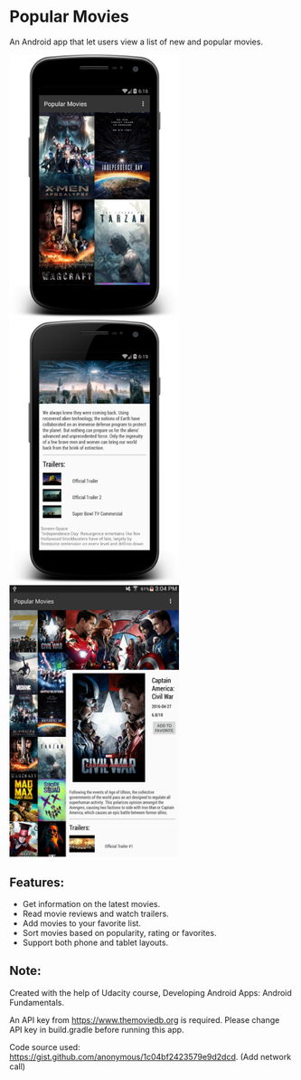 # Popular Movies
An Android app that let users view a list of new and popular movies.

<img src="https://github.com/xdeng9/PopularMovies/blob/master/Screenshots/device-2016-09-30-151728.png" width="300"/><img src="https://github.com/xdeng9/PopularMovies/blob/master/Screenshots/device-2016-09-30-151933.png" width="300"/><img src="https://github.com/xdeng9/PopularMovies/blob/master/Screenshots/Screenshot_2016-09-30-15-04-27.png" width="300"/>

## Features:
- Get information on the latest movies.
- Read movie reviews and watch trailers.
- Add movies to your favorite list.
- Sort movies based on popularity, rating or favorites.
- Support both phone and tablet layouts.

## Note:
Created with the help of Udacity course, Developing Android Apps: Android Fundamentals.

An API key from https://www.themoviedb.org is required. 
Please change API key in build.gradle before running this app.

Code source used: https://gist.github.com/anonymous/1c04bf2423579e9d2dcd. (Add network call)
